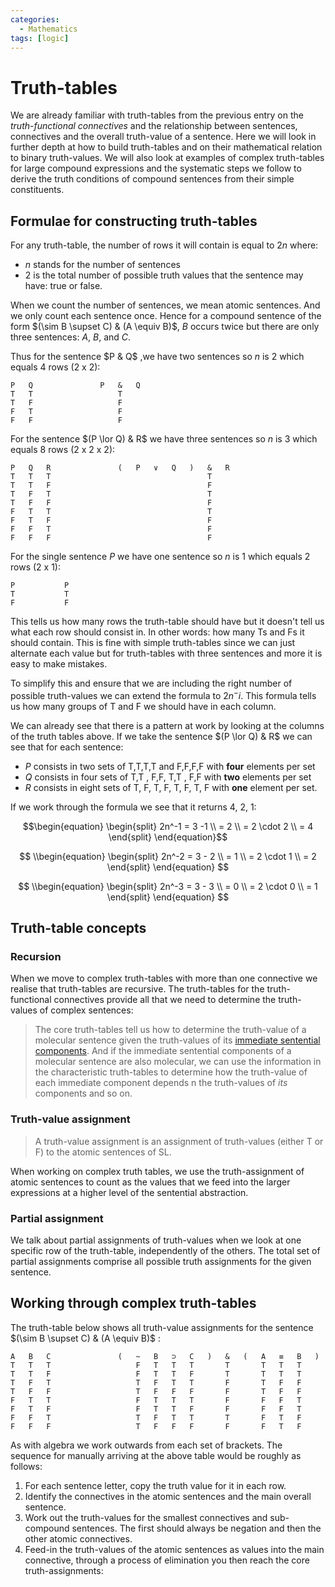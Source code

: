 ```yaml
---
categories:
  - Mathematics
tags: [logic]
---
```


# Truth-tables

We are already familiar with truth-tables from the previous entry on the _truth-functional connectives_ and the relationship between sentences, connectives and the overall truth-value of a sentence. Here we will look in further depth at how to build truth-tables and on their mathematical relation to binary truth-values. We will also look at examples of complex truth-tables for large compound expressions and the systematic steps we follow to derive the truth conditions of compound sentences from their simple constituents.

## Formulae for constructing truth-tables

For any truth-table, the number of rows it will contain is equal to $2n$ where:

- $n$ stands for the number of sentences
- $2$ is the total number of possible truth values that the sentence may have: true or false.

When we count the number of sentences, we mean atomic sentences. And we only count each sentence once. Hence for a compound sentence of the form $(\sim B \supset C) & (A \equiv B)$, $B$ occurs twice but there are only three sentences: $A$, $B$, and $C$.

Thus for the sentence $P & Q$ ,we have two sentences so $n$ is 2 which equals 4 rows (2 x 2):

```
P	Q				P	&	Q
T	T					T
T	F					F
F	T					F
F	F					F
```

For the sentence $(P \lor Q) & R$ we have three sentences so $n$ is 3 which equals 8 rows (2 x 2 x 2):

```
P	Q	R				(	P	∨	Q	)	&	R
T	T	T									T
T	T	F									F
T	F	T									T
T	F	F									F
F	T	T									T
F	T	F									F
F	F	T									F
F	F	F									F
```

For the single sentence $P$ we have one sentence so $n$ is 1 which equals 2 rows (2 x 1):

```
P			P
T			T
F			F
```

This tells us how many rows the truth-table should have but it doesn't tell us what each row should consist in. In other words: how many Ts and Fs it should contain. This is fine with simple truth-tables since we can just alternate each value but for truth-tables with three sentences and more it is easy to make mistakes.

To simplify this and ensure that we are including the right number of possible truth-values we can extend the formula to $2n^-i$. This formula tells us how many groups of T and F we should have in each column.

We can already see that there is a pattern at work by looking at the columns of the truth tables above. If we take the sentence $(P \lor Q) & R$ we can see that for each sentence:

- $P$ consists in two sets of ${\textsf{T,T,T,T}}$ and ${\textsf{F,F,F,F}}$ with **four** elements per set
- $Q$ consists in four sets of ${\textsf{T,T}}$ , ${\textsf{F,F}}$, ${\textsf{T,T}}$ , ${\textsf{F,F}}$ with **two** elements per set
- $R$ consists in eight sets of ${\textsf{T}}$, ${\textsf{F}}$, ${\textsf{T}}$, ${\textsf{F}}$, ${\textsf{T}}$, ${\textsf{F}}$, ${\textsf{T}}$, ${\textsf{F}}$ with **one** element per set.

If we work through the formula we see that it returns 4, 2, 1:

$$\begin{equation} \begin{split} 2n^-1 = 3 -1 \\ = 2 \\ = 2 \cdot 2 \\ = 4 \end{split} \end{equation}$$

$$
\\begin{equation} \begin{split} 2n^-2 = 3 - 2 \\ = 1 \\ = 2 \cdot 1 \\ = 2 \end{split} \end{equation}
$$

$$
\\begin{equation} \begin{split} 2n^-3 = 3 - 3 \\ = 0 \\ = 2 \cdot 0 \\ = 1 \end{split} \end{equation}
$$

## Truth-table concepts

### Recursion

When we move to complex truth-tables with more than one connective we realise that truth-tables are recursive. The truth-tables for the truth-functional connectives provide all that we need to determine the truth-values of complex sentences:

> The core truth-tables tell us how to determine the truth-value of a molecular sentence given the truth-values of its [immediate sentential components](Syntax%20of%20sentential%20logic.md). And if the immediate sentential components of a molecular sentence are also molecular, we can use the information in the characteristic truth-tables to determine how the truth-value of each immediate component depends n the truth-values of _its_ components and so on.

### Truth-value assignment

> A truth-value assignment is an assignment of truth-values (either T or F) to the atomic sentences of SL.

When working on complex truth tables, we use the truth-assignment of atomic sentences to count as the values that we feed into the larger expressions at a higher level of the sentential abstraction.

### Partial assignment

We talk about partial assignments of truth-values when we look at one specific row of the truth-table, independently of the others. The total set of partial assignments comprise all possible truth assignments for the given sentence.

## Working through complex truth-tables

The truth-table below shows all truth-value assignments for the sentence $(\sim B \supset C) & (A \equiv B)$ :

```
A	B	C				(	~	B	⊃	C	)	&	(	A	≡	B	)
T	T	T					F	T	T	T		T		T	T	T
T	T	F					F	T	T	F		T		T	T	T
T	F	T					T	F	T	T		F		T	F	F
T	F	F					T	F	F	F		F		T	F	F
F	T	T					F	T	T	T		F		F	F	T
F	T	F					F	T	T	F		F		F	F	T
F	F	T					T	F	T	T		T		F	T	F
F	F	F					T	F	F	F		F		F	T	F
```

As with algebra we work outwards from each set of brackets. The sequence for manually arriving at the above table would be roughly as follows:

1. For each sentence letter, copy the truth value for it in each row.
1. Identify the connectives in the atomic sentences and the main overall sentence.
1. Work out the truth-values for the smallest connectives and sub-compound sentences. The first should always be negation and then the other atomic connectives.
1. Feed-in the truth-values of the atomic sentences as values into the main connective, through a process of elimination you then reach the core truth-assignments:
